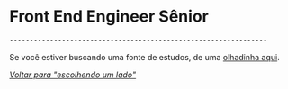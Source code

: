 # Front End Engineer Sênior

`----------------------------------------------------------------`

Se você estiver buscando uma fonte de estudos, de uma [olhadinha aqui](/translations/pt-br/study-guides/README.md).

*[Voltar para "escolhendo um lado"](/translations/pt-br/README.md#escolhendo-um-lado)*
